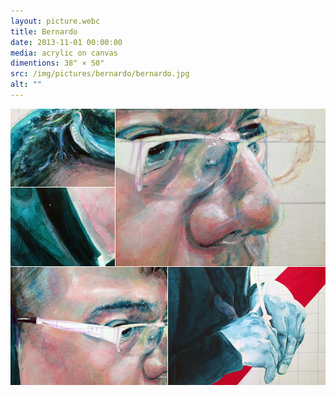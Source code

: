 ```yaml
---
layout: picture.webc
title: Bernardo
date: 2013-11-01 00:00:00
media: acrylic on canvas
dimentions: 38" × 50"
src: /img/pictures/bernardo/bernardo.jpg
alt: ""
---
```


<div style="display:grid; gap:1px; grid-template: auto / repeat(6, 1fr)">
  <img loading="lazy" decoding="async" alt="" style="grid-area: 1 / 1 / span 1 / span 2" src="/img/pictures/bernardo/bernardo-detail-01.jpg">
  <img loading="lazy" decoding="async" alt="" style="grid-area: 1 / 3 / span 2 / span 4" src="/img/pictures/bernardo/bernardo-detail-02.jpg">
  <img loading="lazy" decoding="async" alt="" style="grid-area: 2 / 1 / span 1 / span 2" src="/img/pictures/bernardo/bernardo-detail-03.jpg">
  <img loading="lazy" decoding="async" alt="" style="grid-area: 3 / 1 / span 1 / span 3" src="/img/pictures/bernardo/bernardo-detail-05.jpg">
  <img loading="lazy" decoding="async" alt="" style="grid-area: 3 / 4 / span 1 / span 3" src="/img/pictures/bernardo/bernardo-detail-04.jpg">
</div>
